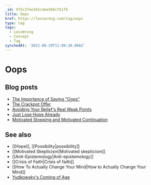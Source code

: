 ```yaml
---
_id: 5f5c37ee1b5cdee568cfb1f6
title: Oops
href: https://lesswrong.com/tag/oops
type: tag
tags:
  - LessWrong
  - Concept
  - Tag
synchedAt: '2022-08-29T11:09:39.866Z'
---
```

# Oops

## Blog posts

*   [The Importance of Saying "Oops"](http://lesswrong.com/lw/i9/the_importance_of_saying_oops/)
*   [The Crackpot Offer](http://lesswrong.com/lw/j8/the_crackpot_offer/)
*   [Avoiding Your Belief's Real Weak Points](http://lesswrong.com/lw/jy/avoiding_your_beliefs_real_weak_points/)
*   [Just Lose Hope Already](http://lesswrong.com/lw/gx/just_lose_hope_already/)
*   [Motivated Stopping and Motivated Continuation](http://lesswrong.com/lw/km/motivated_stopping_and_motivated_continuation/)

## See also

*   [[Hope]], [[Possibility|possibility]]
*   [[Motivated Skepticism|Motivated skepticism]]
*   [[Anti-Epistemology|Anti-epistemology]]
*   [[Crisis of Faith|Crisis of faith]]
*   [[How To Actually Change Your Mind|How to Actually Change Your Mind]]
*   [Yudkowsky's Coming of Age](https://wiki.lesswrong.com/wiki/Yudkowsky's_Coming_of_Age)